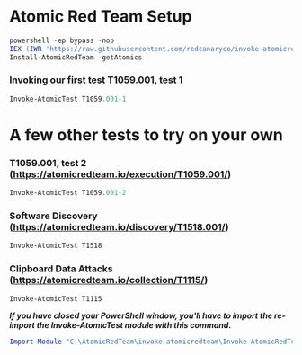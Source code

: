 # Atomic Red Team Setup #
``` powershell
powershell -ep bypass -nop
IEX (IWR 'https://raw.githubusercontent.com/redcanaryco/invoke-atomicredteam/master/install-atomicredteam.ps1' -UseBasicParsing);
Install-AtomicRedTeam -getAtomics
```
### Invoking our first test T1059.001, test 1 ###
``` powershell
Invoke-AtomicTest T1059.001-1
```
# A few other tests to try on your own #
### T1059.001, test 2 (https://atomicredteam.io/execution/T1059.001/) ###
``` powershell
Invoke-AtomicTest T1059.001-2
```
### Software Discovery (https://atomicredteam.io/discovery/T1518.001/) ###
``` powershell
Invoke-AtomicTest T1518
```
### Clipboard Data Attacks (https://atomicredteam.io/collection/T1115/) ###
``` powershell
Invoke-AtomicTest T1115
```
***If you have closed your PowerShell window, you'll have to import the re-import the Invoke-AtomicTest module with this command.***
``` powershell
Import-Module "C:\AtomicRedTeam\invoke-atomicredteam\Invoke-AtomicRedTeam.psd1" -Force
```
